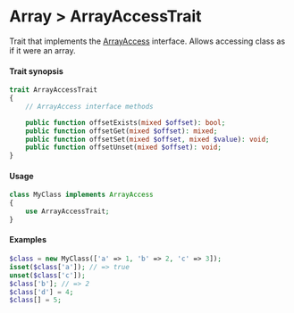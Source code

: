 # Array > ArrayAccessTrait

Trait that implements the [ArrayAccess](https://www.php.net/manual/en/class.arrayaccess.php) interface.
Allows accessing class as if it were an array.

#### Trait synopsis

```php
trait ArrayAccessTrait
{
    // ArrayAccess interface methods

    public function offsetExists(mixed $offset): bool;
    public function offsetGet(mixed $offset): mixed;
    public function offsetSet(mixed $offset, mixed $value): void;
    public function offsetUnset(mixed $offset): void;
}
```

#### Usage

```php
class MyClass implements ArrayAccess
{
    use ArrayAccessTrait;
}
```

#### Examples

```php
$class = new MyClass(['a' => 1, 'b' => 2, 'c' => 3]);
isset($class['a']); // => true
unset($class['c']);
$class['b']; // => 2
$class['d'] = 4;
$class[] = 5;
```
